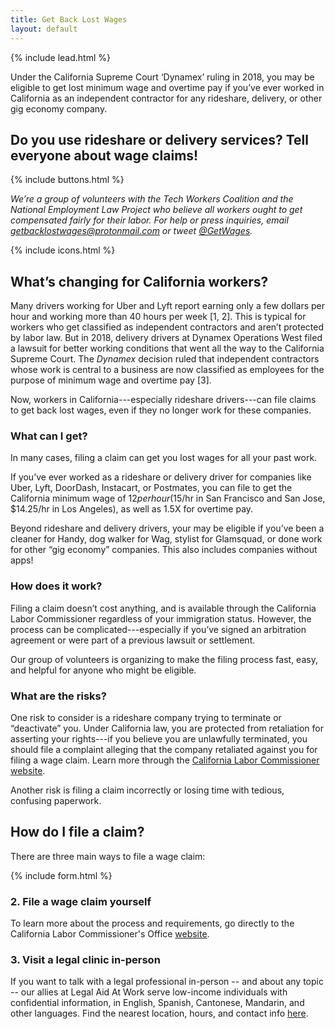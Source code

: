 ```yaml
---
title: Get Back Lost Wages
layout: default
---
```


{% include lead.html %}

Under the California Supreme Court ‘Dynamex’ ruling in 2018, you may be eligible to get lost minimum wage and overtime pay if you’ve ever worked in California as an independent contractor for any rideshare, delivery, or other gig economy company.

## Do you use rideshare or delivery services? Tell everyone about wage claims!

{% include buttons.html %}

_We’re a group of volunteers with the Tech Workers Coalition and the National Employment Law Project who believe all workers ought to get compensated fairly for their labor. For help or press inquiries, email <getbacklostwages@protonmail.com> or tweet [@GetWages](https://twitter.com/GetWages)._

{% include icons.html %}

## What’s changing for California workers?

Many drivers working for Uber and Lyft report earning only a few dollars per hour and working more than 40 hours per week [1, 2]. This is typical for workers who get classified as independent contractors and aren’t protected by labor law. But in 2018, delivery drivers at Dynamex Operations West filed a lawsuit for better working conditions that went all the way to the California Supreme Court. The _Dynamex_ decision ruled that independent contractors whose work is central to a business are now classified as employees for the purpose of minimum wage and overtime pay [3].

Now, workers in California---especially rideshare drivers---can file claims to get back lost wages, even if they no longer work for these companies. 

### What can I get?

In many cases, filing a claim can get you lost wages for all your past work.

If you’ve ever worked as a rideshare or delivery driver for companies like Uber, Lyft, DoorDash, Instacart, or Postmates, you can file to get the California minimum wage of $12 per hour ($15/hr in San Francisco and San Jose, $14.25/hr in Los Angeles), as well as 1.5X for overtime pay.

Beyond rideshare and delivery drivers, your may be eligible if you’ve been a cleaner for Handy, dog walker for Wag, stylist for Glamsquad, or done work for other “gig economy” companies. This also includes companies without apps!

### How does it work?

Filing a claim doesn’t cost anything, and is available through the California Labor Commissioner regardless of your immigration status. However, the process can be complicated---especially if you’ve signed an arbitration agreement or were part of a previous lawsuit or settlement.

Our group of volunteers is organizing to make the filing process fast, easy, and helpful for anyone who might be eligible.

### What are the risks?

One risk to consider is a rideshare company trying to terminate or “deactivate” you. Under California law, you are protected from retaliation for asserting your rights---if you believe you are unlawfully terminated, you should file a complaint alleging that the company retaliated against you for filing a wage claim. Learn more through the [California Labor Commissioner website](https://www.dir.ca.gov/dlse/dlseRetaliation.html).

Another risk is filing a claim incorrectly or losing time with tedious, confusing paperwork.

## How do I file a claim?

There are three main ways to file a wage claim:

{% include form.html %}

### 2. File a wage claim yourself

To learn more about the process and requirements, go directly to the California Labor Commissioner's Office [website](https://www.dir.ca.gov/dlse/HowToFileWageClaim.htm).

### 3. Visit a legal clinic in-person

If you want to talk with a legal professional in-person -- and about any topic -- our allies at Legal Aid At Work serve low-income individuals with confidential information, in English, Spanish, Cantonese, Mandarin, and other languages. Find the nearest location, hours, and contact info [here](https://legalaidatwork.org/clinics-and-helplines/).
